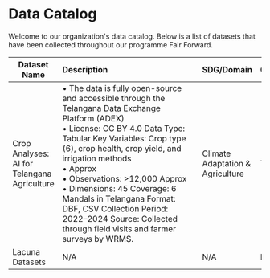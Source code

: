 
# Data Catalog

Welcome to our organization's data catalog. Below is a list of datasets that have been collected throughout our programme Fair Forward.

| Dataset Name | Description&nbsp;&nbsp;&nbsp;&nbsp;&nbsp;&nbsp;&nbsp;&nbsp;&nbsp;&nbsp;&nbsp;&nbsp;&nbsp;&nbsp;&nbsp;&nbsp;&nbsp;&nbsp;&nbsp;&nbsp;&nbsp;&nbsp;&nbsp;&nbsp;&nbsp;&nbsp;&nbsp;&nbsp;&nbsp;&nbsp;&nbsp;&nbsp;&nbsp;&nbsp;&nbsp;&nbsp;&nbsp;&nbsp;&nbsp;&nbsp; | SDG/Domain | Country/Region | Author/Community | Link to Dataset | Documentation | Use-Case | Year |
|------------ | --------------------------------------------------- | ---------- | -------------- | ---------------- | --------------- | ------------- | -------- | ----|
| Crop Analyses: AI for Telangana Agriculture | • The data is fully open-source and accessible through the Telangana Data Exchange Platform (ADEX)<br>• License: CC BY 4.0 Data Type: Tabular Key Variables: Crop type (6), crop health, crop yield, and irrigation methods<br>• Approx<br>• Observations: >12,000 Approx<br>• Dimensions: 45 Coverage: 6 Mandals in Telangana Format: DBF, CSV Collection Period: 2022–2024 Source: Collected through field visits and farmer surveys by WRMS. | Climate Adaptation &amp; Agriculture | Telangana, India | WRMS | [Link](https://dataexplorer.ts.adex.org.in/dataset/1da21f2b-87f6-4641-81bd-ed6bcd461303) | [Details](datasets-documentation/telangana_crop_data_documentation.md) | [Use-Case](use-case-one-pager/telangana_crop_data_use_case.md) | 2022-2024  |
| Lacuna Datasets | N/A | N/A | N/A | N/A | [Link](-) | N/A | N/A | -  |
